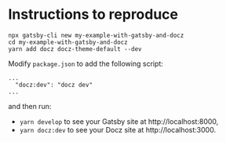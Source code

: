 # Instructions to reproduce

```
npx gatsby-cli new my-example-with-gatsby-and-docz
cd my-example-with-gatsby-and-docz
yarn add docz docz-theme-default --dev
```

Modify `package.json` to add the following script:
```
...
  "docz:dev": "docz dev"
...
```

and then run:
- `yarn develop` to see your Gatsby site at http://localhost:8000,
- `yarn docz:dev` to see your Docz site at http://localhost:3000.